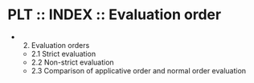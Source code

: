 # PLT :: INDEX :: Evaluation order

- 2. Evaluation orders
  - 2.1 Strict evaluation
  - 2.2 Non-strict evaluation
  - 2.3 Comparison of applicative order and normal order evaluation
